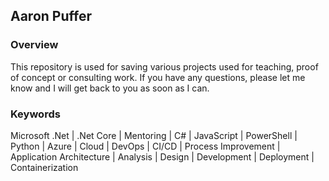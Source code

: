 ## Aaron Puffer

### Overview

This repository is used for saving various projects used for teaching, proof of concept or consulting work.  If you have any questions, please let me know and I will get back to you as soon as I can.

### Keywords

Microsoft .Net | .Net Core | Mentoring | C# | JavaScript | PowerShell | Python | Azure | Cloud | DevOps | CI/CD | Process Improvement | Application Architecture | Analysis | Design | Development | Deployment | Containerization
